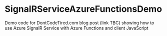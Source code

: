 # SignalRServiceAzureFunctionsDemo

Demo code for DontCodeTired.com blog post (link TBC) showing how to use Azure SignalR Service with Azure Functions and client JavaScript
